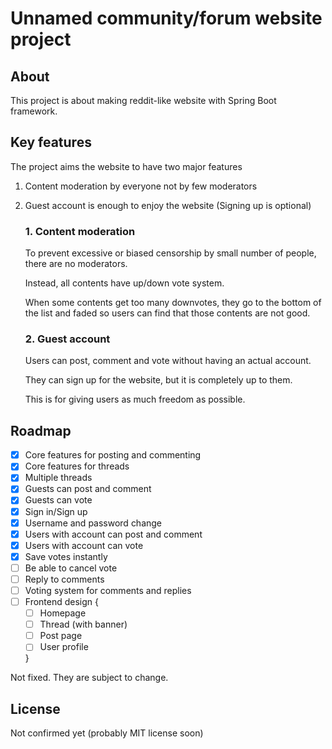 # Unnamed community/forum website project

## About
This project is about making reddit-like website with Spring Boot framework.

## Key features
The project aims the website to have two major features
1. Content moderation by everyone not by few moderators
2. Guest account is enough to enjoy the website (Signing up is optional)

    ### 1. Content moderation
    To prevent excessive or biased censorship by small number of people, there are no moderators.
    
    Instead, all contents have up/down vote system.
    
    When some contents get too many downvotes, they go to the bottom of the list and faded so users can find that those contents are not good.

    ### 2. Guest account
    Users can post, comment and vote without having an actual account.
    
    They can sign up for the website, but it is completely up to them.
    
    This is for giving users as much freedom as possible.

## Roadmap

* [x] Core features for posting and commenting
* [x] Core features for threads
* [x] Multiple threads
* [x] Guests can post and comment
* [x] Guests can vote
* [x] Sign in/Sign up
* [x] Username and password change
* [x] Users with account can post and comment
* [x] Users with account can vote
* [x] Save votes instantly
* [ ] Be able to cancel vote
* [ ] Reply to comments
* [ ] Voting system for comments and replies
* [ ] Frontend design {
    * [ ] Homepage
    * [ ] Thread (with banner)
    * [ ] Post page
    * [ ] User profile
    
    }

Not fixed. They are subject to change.


## License
Not confirmed yet (probably MIT license soon)